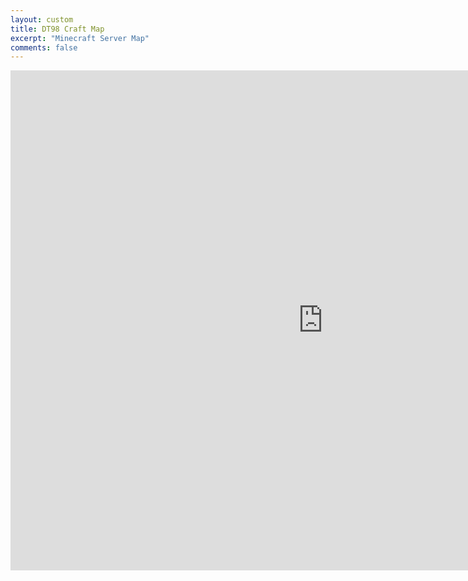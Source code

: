 ```yaml
---
layout: custom
title: DT98 Craft Map
excerpt: "Minecraft Server Map"
comments: false
---
```

<iframe width="1000" height="800" src="http://161.35.13.161:8123/" frameborder="0"> </iframe>
